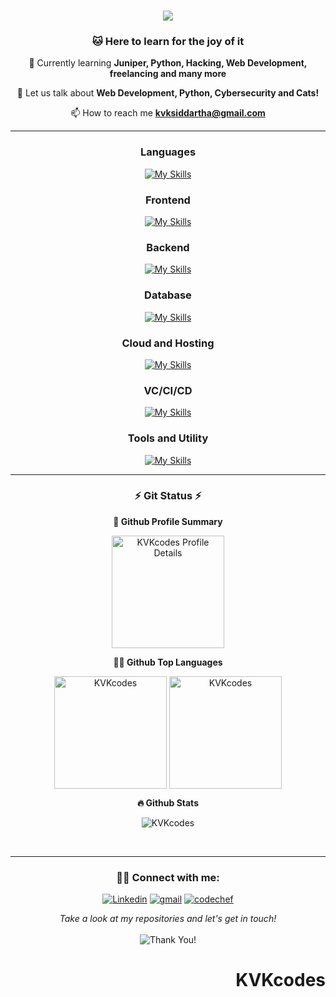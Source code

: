 <div align="right"

</div>
<h1 align="center">
    <img src="https://readme-typing-svg.herokuapp.com?font=Fredoka&size=40&duration=2500&pause=2000&color=B5F76C&center=true&vCenter=true&random=false&width=435&lines=Good+day!+%F0%9F%91%8B;This+is+KVK+Siddartha+%F0%9F%A7%91%E2%80%8D%F0%9F%92%BB;Passionate+developer+%F0%9F%92%AA;Philosophy+nerd+%F0%9F%A7%90;Cybersecurity+%F0%9F%95%B5%EF%B8%8F;Secret+wizard+%F0%9F%A7%99;" />
</h1>

<h3 align="center">🐱 Here to learn for the joy of it</h3>

<div align="center">

🌱 Currently learning **Juniper, Python, Hacking, Web Development, freelancing and many more**

💬 Let us talk about **Web Development, Python, Cybersecurity and Cats!**

📫 How to reach me **kvksiddartha@gmail.com**




 </div>
 
---
  <h3 align="center">Languages</h3>
  <div align="center">

    
  [![My Skills](https://skillicons.dev/icons?i=c,cs,java,python,javascript,ts,html,css,latex,md&perline=7)](https://skillicons.dev)

  </div>



<h3 align="center">Frontend</h3>
<div align="center">

    
  [![My Skills](https://skillicons.dev/icons?i=react,tailwind,bootstrap,materialui&perline=6)](https://skillicons.dev)

  </div>


<h3 align="center">Backend</h3>
<div align="center">

    
  [![My Skills](https://skillicons.dev/icons?i=express,nodejs,django&perline=6)](https://skillicons.dev)

  </div>
</p>

<h3 align="center">Database</h3>
<div align="center">

    
  [![My Skills](https://skillicons.dev/icons?i=mysql,postgres,mongodb&perline=6)](https://skillicons.dev)

  </div>
</p>

<h3 align="center">Cloud and Hosting</h3>
<div align="center">

    
  [![My Skills](https://skillicons.dev/icons?i=netlify,aws&perline=6)](https://skillicons.dev)

  </div>
</p>
<h3 align="center">VC/CI/CD</h3>
<div align="center">

    
  [![My Skills](https://skillicons.dev/icons?i=git,github&perline=6)](https://skillicons.dev)

  </div>
</p>
<h3 align="center">Tools and Utility </h3>
<div align="center">

    
  [![My Skills](https://skillicons.dev/icons?i=vscode,vim,eclipse,postman,linux,bash,blender,unity,pr,ps,arduino&perline=5)](https://skillicons.dev)

  </div>
</p>

---
<div align="center">
<h3 align="center">⚡  Git Status ⚡ </h3>
  <summary><b>🔎 Github Profile Summary</b></summary>
<p align="center"><img height="180em" src="http://github-profile-summary-cards.vercel.app/api/cards/profile-details?username=KVKcodes&theme=aura_dark" alt="KVKcodes Profile Details" align = "center"/></p>
  <summary><b>👨‍💻 Github Top Languages</b></summary>
<p align="center"><img height="180em" src="http://github-profile-summary-cards.vercel.app/api/cards/repos-per-language?username=KVKcodes&theme=aura_dark" alt="KVKcodes" align = "center"/>
<img height="180em" src="http://github-profile-summary-cards.vercel.app/api/cards/most-commit-language?username=KVKcodes&theme=aura_dark" alt="KVKcodes" align = "center"/></p>
 <summary><b>🔥 Github Stats</b></summary>
<p align="center"><img src="http://github-profile-summary-cards.vercel.app/api/cards/stats?username=KVKcodes&theme=aura_dark" alt="KVKcodes" /></p>
<br>
</div>

---
<h3 align="center">🙋‍♂️ Connect with me:</h3>
<!-- Badges template - https://github.com/badges/shields -->
<p align="center">
  <a href="https://www.linkedin.com/in/kvk-siddartha/"><img alt="Linkedin" title="Linkedin" src="https://img.shields.io/badge/-linkedin-%230077B5?style=for-the-badge&logo=linkedin&logoColor=white"/></a>
  <a href="mailto:kvksiddartha@gmail.com"><img alt="gmail" title="gmail" src="https://img.shields.io/badge/-gmail-f53c20?style=for-the-badge&logo=gmail&logoColor=white"/></a>
  <a href="https://www.codechef.com/users/klu_2200032717"><img alt="codechef" title="codechef" src="https://img.shields.io/badge/-codechef-935F31?style=for-the-badge&logo=codechef&logoColor=white"/></a>
</p>
<p align="center">
    <i>Take a look at my repositories and let's get in touch!</i><br><br>
   <img alt="Thank You!" title="Thank You" src="https://img.shields.io/badge/Thank-You-ff69b4.svg"/>
</p>


# KVKcodes
